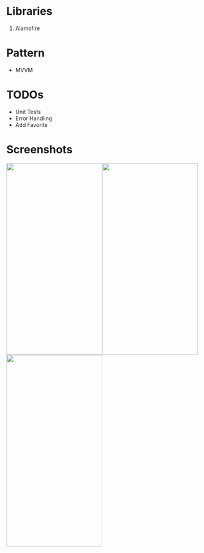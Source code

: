 # Libraries
1. Alamofire


# Pattern
- MVVM

# TODOs
- Unit Tests
- Error Handling
- Add Favorite

# Screenshots


<img src="https://user-images.githubusercontent.com/76944306/155149223-4c46dd70-bdd5-42ab-9a1b-328765d612dd.png" width="250" height="500" /><img src="https://user-images.githubusercontent.com/76944306/155149232-2c3a2840-cb6d-49e4-b763-0e76802e5bd5.png" width="250" height="500" /><img src="https://user-images.githubusercontent.com/76944306/155149237-7de6e73f-831d-407b-9ee4-0e9f0bb1ce50.png" width="250" height="500" />

